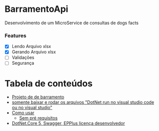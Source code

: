# BarramentoApi
Desenvolvimento de um MicroService  de consultas de dogs facts

### Features

- [x] Lendo Arquivo xlsx
- [x] Gerando Arquivo xlsx
- [ ] Validações 
- [ ] Segurança

Tabela de conteúdos
=================
<!--ts-->
   * [Projeto de de barramento](#Sobre)
   * [somente baixar e rodar os arquivos "DotNet run no visual studio code ou no visual studio"](#Como-Rodar)
   * [Como usar](#como-usar)
      * [Sem pré requisitos](#Sem-Requisitos)
   * [DotNet.Core 5, Swagger, EPPlus licença desenvolvedor](#tecnologias)
<!--te-->
